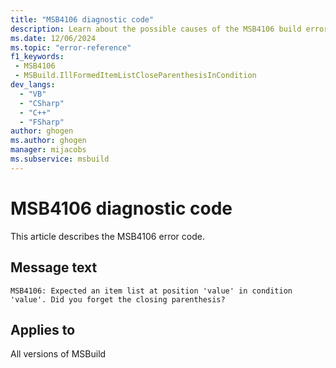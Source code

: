 ```yaml
---
title: "MSB4106 diagnostic code"
description: Learn about the possible causes of the MSB4106 build error, and get troubleshooting tips.
ms.date: 12/06/2024
ms.topic: "error-reference"
f1_keywords:
 - MSB4106
 - MSBuild.IllFormedItemListCloseParenthesisInCondition
dev_langs:
  - "VB"
  - "CSharp"
  - "C++"
  - "FSharp"
author: ghogen
ms.author: ghogen
manager: mijacobs
ms.subservice: msbuild
---
```


# MSB4106 diagnostic code

<!-- :::ErrorDefinitionDescription::: -->
<!-- :::editable-content name="introDescription"::: -->
This article describes the MSB4106 error code.
<!-- :::editable-content-end::: -->

## Message text

`MSB4106: Expected an item list at position 'value' in condition 'value'. Did you forget the closing parenthesis?`

<!-- :::editable-content name="postOutputDescription"::: -->
<!--
{StrBegin="MSB4106: "}
-->
<!-- :::editable-content-end::: -->
<!-- :::ErrorDefinitionDescription-end::: -->

## Applies to

All versions of MSBuild
